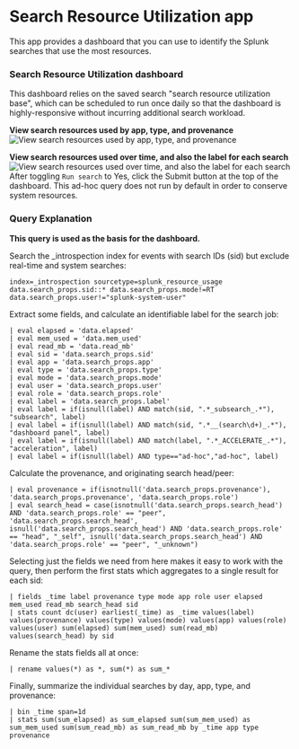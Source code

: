 
# Search Resource Utilization app

This app provides a dashboard that you can use to identify the Splunk searches that use the most resources.

### Search Resource Utilization dashboard

This dashboard relies on the saved search "search resource utilization base", which can be scheduled to run once daily so that the dashboard is highly-responsive without incurring additional search workload.

**View search resources used by app, type, and provenance**
![View search resources used by app, type, and provenance](https://ben-repo-artifacts.s3-us-west-2.amazonaws.com/2020-10-30_13-08-57.png)

**View search resources used over time, and also the label for each search**
![View search resources used over time, and also the label for each search](https://ben-repo-artifacts.s3-us-west-2.amazonaws.com/2020-10-30_13-11-27.png)
After toggling `Run search` to Yes, click the Submit button at the top of the dashboard. This ad-hoc query does not run by default in order to conserve system resources.

### Query Explanation

**This query is used as the basis for the dashboard.**

Search the _introspection index for events with search IDs (sid) but exclude real-time and system searches:
```
index=_introspection sourcetype=splunk_resource_usage data.search_props.sid::* data.search_props.mode!=RT data.search_props.user!="splunk-system-user"
```

Extract some fields, and calculate an identifiable label for the search job:
```
| eval elapsed = 'data.elapsed'
| eval mem_used = 'data.mem_used'
| eval read_mb = 'data.read_mb'
| eval sid = 'data.search_props.sid'
| eval app = 'data.search_props.app'
| eval type = 'data.search_props.type'
| eval mode = 'data.search_props.mode'
| eval user = 'data.search_props.user'
| eval role = 'data.search_props.role'
| eval label = 'data.search_props.label'
| eval label = if(isnull(label) AND match(sid, ".*_subsearch_.*"), "subsearch", label)
| eval label = if(isnull(label) AND match(sid, ".*__(search\d+)_.*"), "dashboard panel", label)
| eval label = if(isnull(label) AND match(label, ".*_ACCELERATE_.*"), "acceleration", label)
| eval label = if(isnull(label) AND type=="ad-hoc","ad-hoc", label)
```

Calculate the provenance, and originating search head/peer:
```
| eval provenance = if(isnotnull('data.search_props.provenance'), 'data.search_props.provenance', 'data.search_props.role')
| eval search_head = case(isnotnull('data.search_props.search_head') AND 'data.search_props.role' == "peer", 'data.search_props.search_head', isnull('data.search_props.search_head') AND 'data.search_props.role' == "head", "_self", isnull('data.search_props.search_head') AND 'data.search_props.role' == "peer", "_unknown")
```

Selecting just the fields we need from here makes it easy to work with the query, then perform the first stats which aggregates to a single result for each sid:
```
| fields _time label provenance type mode app role user elapsed mem_used read_mb search_head sid
| stats count dc(user) earliest(_time) as _time values(label) values(provenance) values(type) values(mode) values(app) values(role) values(user) sum(elapsed) sum(mem_used) sum(read_mb) values(search_head) by sid
```

Rename the stats fields all at once:
```
| rename values(*) as *, sum(*) as sum_*
```

Finally, summarize the individual searches by day, app, type, and provenance:
```
| bin _time span=1d
| stats sum(sum_elapsed) as sum_elapsed sum(sum_mem_used) as sum_mem_used sum(sum_read_mb) as sum_read_mb by _time app type provenance
```
